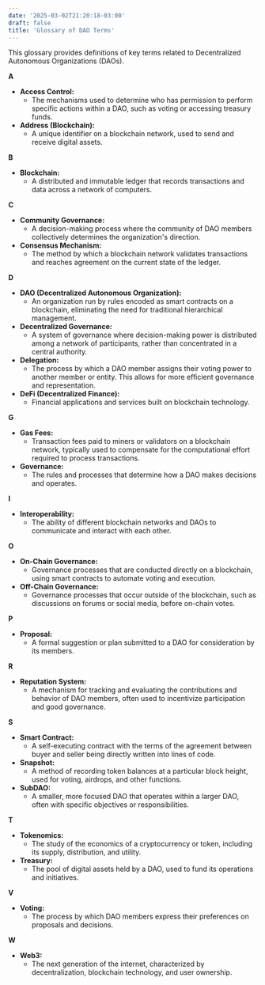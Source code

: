 ```yaml
---
date: '2025-03-02T21:20:18-03:00'
draft: false
title: 'Glossary of DAO Terms'
---
```


This glossary provides definitions of key terms related to Decentralized Autonomous Organizations (DAOs).

**A**

* **Access Control:**
    * The mechanisms used to determine who has permission to perform specific actions within a DAO, such as voting or accessing treasury funds.
* **Address (Blockchain):**
    * A unique identifier on a blockchain network, used to send and receive digital assets.

**B**

* **Blockchain:**
    * A distributed and immutable ledger that records transactions and data across a network of computers.

**C**

* **Community Governance:**
    * A decision-making process where the community of DAO members collectively determines the organization's direction.
* **Consensus Mechanism:**
    * The method by which a blockchain network validates transactions and reaches agreement on the current state of the ledger.

**D**

* **DAO (Decentralized Autonomous Organization):**
    * An organization run by rules encoded as smart contracts on a blockchain, eliminating the need for traditional hierarchical management.
* **Decentralized Governance:**
    * A system of governance where decision-making power is distributed among a network of participants, rather than concentrated in a central authority.
* **Delegation:**
    * The process by which a DAO member assigns their voting power to another member or entity. This allows for more efficient governance and representation.
* **DeFi (Decentralized Finance):**
    * Financial applications and services built on blockchain technology.

**G**

* **Gas Fees:**
    * Transaction fees paid to miners or validators on a blockchain network, typically used to compensate for the computational effort required to process transactions.
* **Governance:**
    * The rules and processes that determine how a DAO makes decisions and operates.

**I**

* **Interoperability:**
    * The ability of different blockchain networks and DAOs to communicate and interact with each other.

**O**

* **On-Chain Governance:**
    * Governance processes that are conducted directly on a blockchain, using smart contracts to automate voting and execution.
* **Off-Chain Governance:**
    * Governance processes that occur outside of the blockchain, such as discussions on forums or social media, before on-chain votes.

**P**

* **Proposal:**
    * A formal suggestion or plan submitted to a DAO for consideration by its members.

**R**

* **Reputation System:**
    * A mechanism for tracking and evaluating the contributions and behavior of DAO members, often used to incentivize participation and good governance.

**S**

* **Smart Contract:**
    * A self-executing contract with the terms of the agreement between buyer and seller being directly written into lines of code.
* **Snapshot:**
    * A method of recording token balances at a particular block height, used for voting, airdrops, and other functions.
* **SubDAO:**
    * A smaller, more focused DAO that operates within a larger DAO, often with specific objectives or responsibilities.

**T**

* **Tokenomics:**
    * The study of the economics of a cryptocurrency or token, including its supply, distribution, and utility.
* **Treasury:**
    * The pool of digital assets held by a DAO, used to fund its operations and initiatives.

**V**

* **Voting:**
    * The process by which DAO members express their preferences on proposals and decisions.

**W**

* **Web3:**
    * The next generation of the internet, characterized by decentralization, blockchain technology, and user ownership.